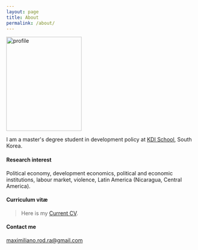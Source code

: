 ```yaml
---
layout: page
title: About
permalink: /about/
---
```


<img src="https://rrmaximiliano.github.io/images/profile-pic.jpg" alt="profile" width="200" height="250" />

I am a master's degree student in development policy at [KDI School](https://www.kdischool.ac.kr), South Korea.

#### Research interest

Political economy, development economics, political and economic institutions, labour market, violence, Latin America (Nicaragua, Central America).

#### Curriculum vitæ
>Here is my [Current CV](https://rrmaximiliano.github.io/Articles/CV160523.pdf).

#### Contact me

[maximiliano.rod.ra@gmail.com](mailto:maximiliano.rod.ra@gmail.com)
